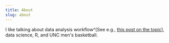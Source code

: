 ```yaml
---
title: About
slug: about
---
```


I like talking about data analysis workflow^[See e.g., [this post on the topic](https://joongsup.rbind.io/post/2018/07/22/comments-on-data-analysis-workflow/)], data science, R, and UNC men's basketball. 